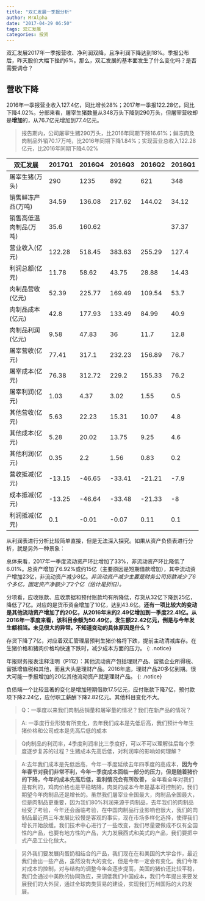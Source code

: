 ```yaml
---
title: "双汇发展一季报分析"
author: MrAlpha
date: "2017-04-29 06:50"
tags: 双汇发展
categories: 投资
---
```


双汇发展2017年一季报营收、净利润双降，且净利润下降达到18%。季报公布后，昨天股价大幅下挫约6%。那么，双汇发展的基本面发生了什么变化吗？是否需要调仓？

## 营收下降

2016年一季报营业收入127.4亿，同比增长28%；2017年一季报122.28亿，同比下降4.02%。分部来看，屠宰生猪数量从348万头下降到290万头，但屠宰营收却是**增加**的，从76.7亿元增加到77.4亿元。

> 报告期内，公司屠宰生猪290万头，比2016年同期下降16.61%；鲜冻肉及肉制品外销70.17万吨，比2016年同期下降1.84%；实现营业总收入122.28亿元，比2016年同期下降4.02%

| 双汇发展               | 2017Q1 | 2016Q4 | 2016Q3 | 2016Q2 | 2016Q1 |
| ---------------------- | ------ | ------ | ------ | ------ | ------ |
| 屠宰生猪(万头)         | 290    | 1235   | 892    | 621    | 348    |
| 销售鲜冻产品(万吨)     | 34.59  | 136.08 | 217.62 | 144.02 | 34.12  |
| 销售高低温肉制品(万吨) | 35.6   | 160.62 |        |        | 37.37  |
| 营业收入(亿元)         | 122.28 | 518.45 | 383.63 | 255.29 | 127.4  |
| 利润总额(亿元)         | 11.78  | 58.62  | 43.75  | 28.88  | 14.43  |
| 肉制品营收(亿元)       | 52.39  | 225.77 | 169.49 | 109.54 | 53.7   |
| 肉制品成本(亿元)       | 42.8   | 177.93 | 133.49 | 84.99  | 40.9   |
| 肉制品利润(亿元)       | 9.58   | 47.83  | 36     | 11.7   | 12.8   |
| 屠宰营收(亿元)         | 77.41  | 317.1  | 232.23 | 156.89 | 76.7   |
| 屠宰成本(亿元)         | 76.38  | 312.72 | 229.2  | 155.33 | 76.2   |
| 屠宰利润(亿元)         | 1.03   | 4.37   | 3.02   | 1.55   | 0.5    |
| 其他营收(亿元)         | 5.63   | 22.23  | 15.31  | 10.07  | 4.8    |
| 其他成本(亿元)         | 5.28   | 20.02  | 13.75  | 9.25   | 4.6    |
| 其他利润(亿元)         | 0.35   | 2.2    | 1.56   | 0.83   | 0.2    |
| 营收抵减(亿元)         | -13.15 | -46.65 | -33.41 | -21.21 | -7.9   |
| 成本抵减(亿元)         | -13.25 | -46.64 | -33.48 | -21.33 | -8     |
| 利润抵减(亿元)         | 0.1    | -0.01  | -0.07  | 0.11   | 0.1    |



从利润表进行分析比较简单直接，但是无法深入探究。如果从资产负债表进行分析，就是另外一种景象：

总体来看，2017年一季度流动资产环比增加了33%，非流动资产环比降低了6.01%。总资产增加了6.92%或约15亿（主要原因是短期借款增加），其中流动资产增加23亿，非流动资产减少8亿。*非流动资产减少主要是财务公司贷款减少了6个多亿，固定资产净额少了2个亿（估计是折旧）。*

分项看，应收账款、应收票据和预付账款均有所降低，存货从32亿下降到25亿，降低了7亿。对应的是货币资金增加了10亿，达到43.6亿。**还有一项比较大的变动是其他流动资产增加了约20亿，从2016年末的2.49亿增加到一季度22.41亿。从2016年一季度来看，该科目余额为50.49亿，发生额22.42亿元，倒是与今年发生额相当。未见很大的异常。不知道变动的具体原因是什么？**

存货下降了7亿，对应着双汇管理层预判生猪价格将下跌，提前主动清减库存。在生猪价格和猪肉价格均快速下跌时，减少成本方面的压力。
{: .notice}

年报财务报表注释注明（P112）：其他流动资产包括理财产品、留抵企业所得税、留抵增值税和其他，而且大头是理财产品。2016年底，理财产品20多亿到期。很大可能一季报增加的20亿其他流动资产就是理财产品。
{: .notice}

负债端一个比较显著的变化是增加短期借款17.5亿元，应付账款下降7亿，预付款项下降2.24亿，应付职工薪酬下降2.82亿元。其他科目变化不大。

> Q：一季度以来我们肉制品销量和屠宰量的情况？我们在新产品的情况？

> A: 一季度行业形势有所变化，去年我们成本是先低后高，我们预计今年生猪价格和公司成本是先高后低的成本

> Q肉制品的利润率，4季度利润率比三季度好，可以不可以理解往后每个季度逐步复苏的过程？生猪成本先高后低，对利润率的影响如何理解？

> A:去年我们成本是先低后高，今年一季度延续去年四季度的高成本，**因为今年春节对我们非常不利，今年一季度成本面临一部分的压力，但是随着猪价的下降，今年的成本先高后低，盈利情况会有所改善，** 全年看全年对我们是有利的，鸡肉价格也是平稳略降，肉类的成本今年是基本可控制的，我们期望今年肉制品还是增长的。虽然我们屠宰业全国最大，肉制品全国最大，但是肉制品更重要，因为我们80%利润来源于肉制品，去年我们的肉制品经受了考验，今年还会面临考验，在中国肉制品行业影响也很大，我们的肉制品最近两三年发展比较慢是客观的事实，现在市场多样化选择，使得我们增长开始放缓。我们技术中心进行了一些改变，我们尽量要做成不仅有全国性的产品，也要有地方性的产品，大力发展西式和美式的产品，我们要把中式产品工业化做大。

> 另外我们要发展肉蛋奶相结合的产品，我们现在在和美国的大学合作，最近我们会出一些产品，虽然没有大的变化，但是今年一定会有变化。我们今年对成本的控制，对与结构的调整今年会逐步提高，美国的猪价还比较平稳，我们会通过中美欧的协同效应，来调低我们中国成本，我们今年提出来要发展我们的大外贸，通过全球肉类贸易的建设，实现我们万州国际的大的发展。
